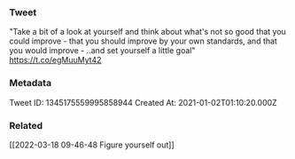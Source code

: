 ### Tweet
"Take a bit of a look at yourself and think about what's not so good that you could improve - that you should improve by your own standards, and that you would improve - ..and set yourself a little goal" https://t.co/egMuuMyt42

### Metadata
Tweet ID: 1345175559995858944
Created At: 2021-01-02T01:10:20.000Z

### Related
[[2022-03-18 09-46-48 Figure yourself out]]

